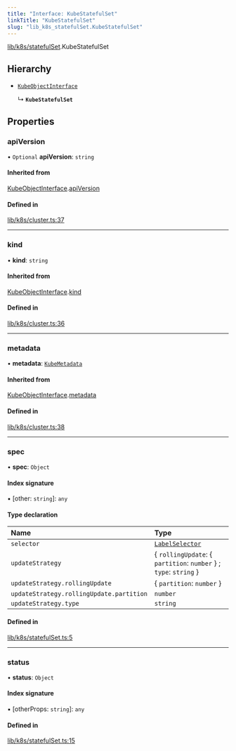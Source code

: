 ```yaml
---
title: "Interface: KubeStatefulSet"
linkTitle: "KubeStatefulSet"
slug: "lib_k8s_statefulSet.KubeStatefulSet"
---
```


[lib/k8s/statefulSet](../modules/lib_k8s_statefulSet.md).KubeStatefulSet

## Hierarchy

- [`KubeObjectInterface`](lib_k8s_cluster.KubeObjectInterface.md)

  ↳ **`KubeStatefulSet`**

## Properties

### apiVersion

• `Optional` **apiVersion**: `string`

#### Inherited from

[KubeObjectInterface](lib_k8s_cluster.KubeObjectInterface.md).[apiVersion](lib_k8s_cluster.KubeObjectInterface.md#apiversion)

#### Defined in

[lib/k8s/cluster.ts:37](https://github.com/headlamp-k8s/headlamp/blob/a8b3c4c6/frontend/src/lib/k8s/cluster.ts#L37)

___

### kind

• **kind**: `string`

#### Inherited from

[KubeObjectInterface](lib_k8s_cluster.KubeObjectInterface.md).[kind](lib_k8s_cluster.KubeObjectInterface.md#kind)

#### Defined in

[lib/k8s/cluster.ts:36](https://github.com/headlamp-k8s/headlamp/blob/a8b3c4c6/frontend/src/lib/k8s/cluster.ts#L36)

___

### metadata

• **metadata**: [`KubeMetadata`](lib_k8s_cluster.KubeMetadata.md)

#### Inherited from

[KubeObjectInterface](lib_k8s_cluster.KubeObjectInterface.md).[metadata](lib_k8s_cluster.KubeObjectInterface.md#metadata)

#### Defined in

[lib/k8s/cluster.ts:38](https://github.com/headlamp-k8s/headlamp/blob/a8b3c4c6/frontend/src/lib/k8s/cluster.ts#L38)

___

### spec

• **spec**: `Object`

#### Index signature

▪ [other: `string`]: `any`

#### Type declaration

| Name | Type |
| :------ | :------ |
| `selector` | [`LabelSelector`](lib_k8s_cluster.LabelSelector.md) |
| `updateStrategy` | { `rollingUpdate`: { `partition`: `number`  } ; `type`: `string`  } |
| `updateStrategy.rollingUpdate` | { `partition`: `number`  } |
| `updateStrategy.rollingUpdate.partition` | `number` |
| `updateStrategy.type` | `string` |

#### Defined in

[lib/k8s/statefulSet.ts:5](https://github.com/headlamp-k8s/headlamp/blob/a8b3c4c6/frontend/src/lib/k8s/statefulSet.ts#L5)

___

### status

• **status**: `Object`

#### Index signature

▪ [otherProps: `string`]: `any`

#### Defined in

[lib/k8s/statefulSet.ts:15](https://github.com/headlamp-k8s/headlamp/blob/a8b3c4c6/frontend/src/lib/k8s/statefulSet.ts#L15)
